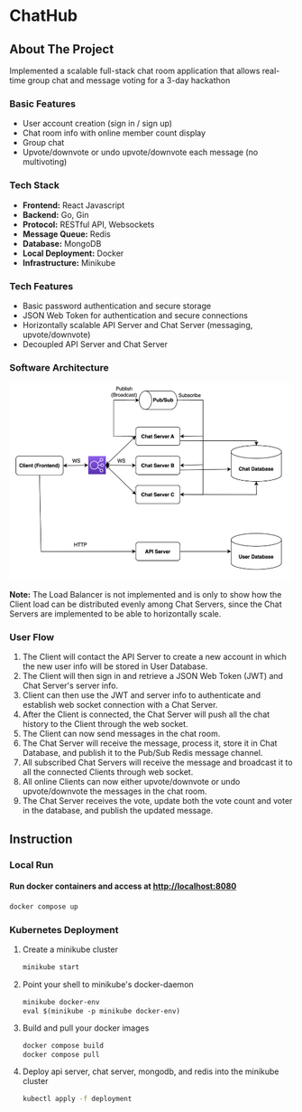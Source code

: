 # ChatHub

## About The Project
Implemented a scalable full-stack chat room application that allows real-time group chat and message voting for a 3-day hackathon

### Basic Features
* User account creation (sign in / sign up)
* Chat room info with online member count display
* Group chat
* Upvote/downvote or undo upvote/downvote each message (no multivoting)

### Tech Stack
* **Frontend:** React Javascript
* **Backend:** Go, Gin
* **Protocol:** RESTful API, Websockets
* **Message Queue:** Redis
* **Database:** MongoDB
* **Local Deployment:** Docker
* **Infrastructure:** Minikube

### Tech Features
* Basic password authentication and secure storage
* JSON Web Token for authentication and secure connections
* Horizontally scalable API Server and Chat Server (messaging, upvote/downvote)
* Decoupled API Server and Chat Server

### Software Architecture

<p align="center"> 
    <img src="images/system.png"  width="550" height="350">
</p>

**Note:** The Load Balancer is not implemented and is only to show how the Client load can be distributed evenly among Chat Servers, since the Chat Servers are implemented to be able to horizontally scale.

### User Flow
1. The Client will contact the API Server to create a new account in which the new user info will be stored in User Database.
2. The Client will then sign in and retrieve a JSON Web Token (JWT) and Chat Server's server info.
3. Client can then use the JWT and server info to authenticate and establish web socket connection with a Chat Server. 
4. After the Client is connected, the Chat Server will push all the chat history to the Client through the web socket.
5. The Client can now send messages in the chat room.
6. The Chat Server will receive the message, process it, store it in Chat Database, and publish it to the Pub/Sub Redis message channel.
7. All subscribed Chat Servers will receive the message and broadcast it to all the connected Clients through web socket.
8. All online Clients can now either upvote/downvote or undo upvote/downvote the messages in the chat room. 
9. The Chat Server receives the vote, update both the vote count and voter in the database, and publish the updated message.

## Instruction
### Local Run

#### Run docker containers and access at [http://localhost:8080](http://localhost:8080)

```sh
docker compose up
```
### Kubernetes Deployment
1. Create a minikube cluster
   ```sh
   minikube start
   ```
2. Point your shell to minikube's docker-daemon
    ```
    minikube docker-env
    eval $(minikube -p minikube docker-env)
    ```

3. Build and pull your docker images
   ```
   docker compose build
   docker compose pull
   ```
4. Deploy api server, chat server, mongodb, and redis into the minikube cluster
    ```sh
    kubectl apply -f deployment
    ```
